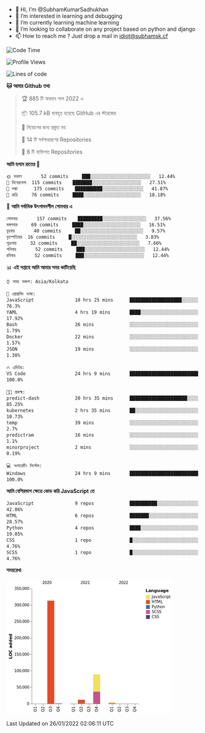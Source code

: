 - 👋 Hi, I’m @SubhamKumarSadhukhan
- 👀 I’m interested in learning and debugging
- 🌱 I’m currently learning machine learning
- 💞️ I’m looking to collaborate on any project based on python and django
- 📫 How to reach me ?
      Just drop a mail in idiot@subhamsk.cf

<!---
SubhamKumarSadhukhan/SubhamKumarSadhukhan is a ✨ special ✨ repository because its `README.md` (this file) appears on your GitHub profile.
You can click the Preview link to take a look at your changes.
--->


<!--START_SECTION:waka-->
![Code Time](http://img.shields.io/badge/Code%20Time-131%20hrs%2035%20mins-blue)

![Profile Views](http://img.shields.io/badge/%E0%A6%AA%E0%A7%8D%E0%A6%B0%E0%A7%8B%E0%A6%AB%E0%A6%BE%E0%A6%87%E0%A6%B2%20%E0%A6%A6%E0%A6%B0%E0%A7%8D%E0%A6%B6%E0%A6%A8-3-blue)

![Lines of code](https://img.shields.io/badge/%E0%A6%B9%E0%A7%8D%E0%A6%AF%E0%A6%BE%E0%A6%B2%E0%A7%8B%20%E0%A6%93%E0%A6%AF%E0%A6%BC%E0%A6%BE%E0%A6%B0%E0%A7%8D%E0%A6%B2%E0%A7%8D%E0%A6%A1%20%E0%A6%A5%E0%A7%87%E0%A6%95%E0%A7%87%20%E0%A6%86%E0%A6%AE%E0%A6%BF%20%E0%A6%B2%E0%A6%BF%E0%A6%96%E0%A7%87%E0%A6%9B%E0%A6%BF-420%20Thousand%20%E0%A6%95%E0%A7%8B%E0%A6%A1%E0%A7%87%E0%A6%B0%20%E0%A6%B2%E0%A6%BE%E0%A6%87%E0%A6%A8-blue)

**🐱 আমার Github তথ্য** 

> 🏆 885 টি অবদান সাল 2022 এ
 > 
> 📦 105.7 kB ব্যবহৃত হয়েছে GitHub এর স্টরেজের 
 > 
> 🚫 নিয়োগের জন্য প্রস্তুত নয়
 > 
> 📜 14 টি সর্বসাধারণের Repositories 
 > 
> 🔑 8 টি ব্যক্তিগত Repositories  
 > 
**আমি হলাম রাতের 🦉** 

```text
🌞 সকাল       52 commits     ███░░░░░░░░░░░░░░░░░░░░░░   12.44% 
🌆 দিনেরবেলা  115 commits    ███████░░░░░░░░░░░░░░░░░░   27.51% 
🌃 সন্ধা      175 commits    ██████████░░░░░░░░░░░░░░░   41.87% 
🌙 রাত্রি     76 commits     ████░░░░░░░░░░░░░░░░░░░░░   18.18%

```
📅 **আমি সর্বাধিক উৎপাদনশীল সোমবার এ** 

```text
সোমবার       157 commits    █████████░░░░░░░░░░░░░░░░   37.56% 
মঙ্গলবার     69 commits     ████░░░░░░░░░░░░░░░░░░░░░   16.51% 
বুধবার       40 commits     ██░░░░░░░░░░░░░░░░░░░░░░░   9.57% 
বৃহস্পতিবার  16 commits     █░░░░░░░░░░░░░░░░░░░░░░░░   3.83% 
শুক্রবার     32 commits     ██░░░░░░░░░░░░░░░░░░░░░░░   7.66% 
শনিবার       52 commits     ███░░░░░░░░░░░░░░░░░░░░░░   12.44% 
রবিবার       52 commits     ███░░░░░░░░░░░░░░░░░░░░░░   12.44%

```


📊 **এই সপ্তাহে আমি আমার সময় কাটিয়েছি** 

```text
⌚︎ সময় অঞ্চল: Asia/Kolkata

💬 প্রোগ্রামিং ভাষা: 
JavaScript               18 hrs 25 mins      ███████████████████░░░░░░   76.3% 
YAML                     4 hrs 19 mins       ████░░░░░░░░░░░░░░░░░░░░░   17.92% 
Bash                     26 mins             ░░░░░░░░░░░░░░░░░░░░░░░░░   1.79% 
Docker                   22 mins             ░░░░░░░░░░░░░░░░░░░░░░░░░   1.57% 
JSON                     19 mins             ░░░░░░░░░░░░░░░░░░░░░░░░░   1.38%

🔥 এডিটর: 
VS Code                  24 hrs 9 mins       █████████████████████████   100.0%

🐱‍💻 প্রকল্ম: 
predict-dash             20 hrs 35 mins      █████████████████████░░░░   85.25% 
kubernetes               2 hrs 35 mins       ██░░░░░░░░░░░░░░░░░░░░░░░   10.73% 
temp                     39 mins             ░░░░░░░░░░░░░░░░░░░░░░░░░   2.7% 
predictram               16 mins             ░░░░░░░░░░░░░░░░░░░░░░░░░   1.1% 
minorproject             2 mins              ░░░░░░░░░░░░░░░░░░░░░░░░░   0.19%

💻 অপারেটিং সিস্টেম: 
Windows                  24 hrs 9 mins       █████████████████████████   100.0%

```

**আমি বেশিরভাগ ক্ষেত্রে কোড করি JavaScript তে** 

```text
JavaScript               9 repos             ██████████░░░░░░░░░░░░░░░   42.86% 
HTML                     6 repos             ███████░░░░░░░░░░░░░░░░░░   28.57% 
Python                   4 repos             ████░░░░░░░░░░░░░░░░░░░░░   19.05% 
CSS                      1 repo              █░░░░░░░░░░░░░░░░░░░░░░░░   4.76% 
SCSS                     1 repo              █░░░░░░░░░░░░░░░░░░░░░░░░   4.76%

```


**সময়রেখা**

![Chart not found](https://raw.githubusercontent.com/SubhamKumarSadhukhan/SubhamKumarSadhukhan/main/charts/bar_graph.png) 


 Last Updated on 26/01/2022 02:06:11 UTC
<!--END_SECTION:waka-->
